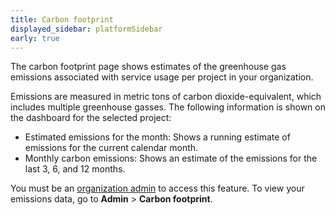 ```yaml
---
title: Carbon footprint
displayed_sidebar: platformSidebar
early: true
---
```


The carbon footprint page shows estimates of the greenhouse gas emissions associated with service usage per project in your organization.

Emissions are measured in metric tons of carbon dioxide-equivalent, which includes
multiple greenhouse gasses. The following information is shown on the dashboard for the
selected project:

- Estimated emissions for the month: Shows a running estimate of emissions for the
  current calendar month.
- Monthly carbon emissions: Shows an estimate of the emissions for the last 3, 6, and
  12 months.

You must be an
[organization admin](/docs/platform/concepts/permissions#organization-roles-and-permissions)
to access this feature.
To view your emissions data, go to **Admin** > **Carbon footprint**.
